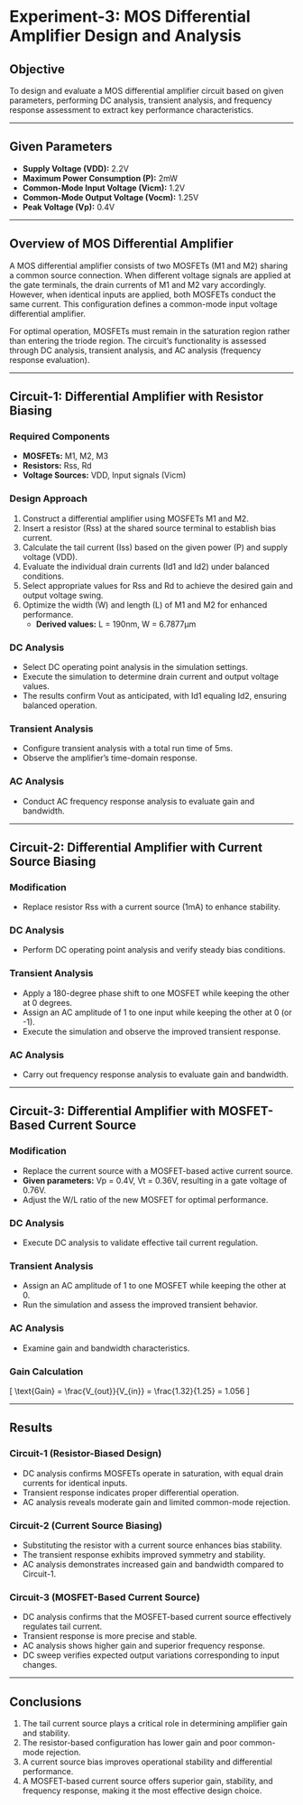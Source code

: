 # Experiment-3: MOS Differential Amplifier Design and Analysis

## Objective
To design and evaluate a MOS differential amplifier circuit based on given parameters, performing DC analysis, transient analysis, and frequency response assessment to extract key performance characteristics.

---

## Given Parameters
- **Supply Voltage (VDD):** 2.2V
- **Maximum Power Consumption (P):** 2mW
- **Common-Mode Input Voltage (Vicm):** 1.2V
- **Common-Mode Output Voltage (Vocm):** 1.25V
- **Peak Voltage (Vp):** 0.4V

---

## Overview of MOS Differential Amplifier
A MOS differential amplifier consists of two MOSFETs (M1 and M2) sharing a common source connection. When different voltage signals are applied at the gate terminals, the drain currents of M1 and M2 vary accordingly. However, when identical inputs are applied, both MOSFETs conduct the same current. This configuration defines a common-mode input voltage differential amplifier.

For optimal operation, MOSFETs must remain in the saturation region rather than entering the triode region. The circuit’s functionality is assessed through DC analysis, transient analysis, and AC analysis (frequency response evaluation).

---

## Circuit-1: Differential Amplifier with Resistor Biasing
### Required Components
- **MOSFETs:** M1, M2, M3
- **Resistors:** Rss, Rd
- **Voltage Sources:** VDD, Input signals (Vicm)

### Design Approach
1. Construct a differential amplifier using MOSFETs M1 and M2.
2. Insert a resistor (Rss) at the shared source terminal to establish bias current.
3. Calculate the tail current (Iss) based on the given power (P) and supply voltage (VDD).
4. Evaluate the individual drain currents (Id1 and Id2) under balanced conditions.
5. Select appropriate values for Rss and Rd to achieve the desired gain and output voltage swing.
6. Optimize the width (W) and length (L) of M1 and M2 for enhanced performance.
   - **Derived values:** L = 190nm, W = 6.7877µm

### DC Analysis
- Select DC operating point analysis in the simulation settings.
- Execute the simulation to determine drain current and output voltage values.
- The results confirm Vout as anticipated, with Id1 equaling Id2, ensuring balanced operation.

### Transient Analysis
- Configure transient analysis with a total run time of 5ms.
- Observe the amplifier’s time-domain response.

### AC Analysis
- Conduct AC frequency response analysis to evaluate gain and bandwidth.

---

## Circuit-2: Differential Amplifier with Current Source Biasing
### Modification
- Replace resistor Rss with a current source (1mA) to enhance stability.

### DC Analysis
- Perform DC operating point analysis and verify steady bias conditions.

### Transient Analysis
- Apply a 180-degree phase shift to one MOSFET while keeping the other at 0 degrees.
- Assign an AC amplitude of 1 to one input while keeping the other at 0 (or -1).
- Execute the simulation and observe the improved transient response.

### AC Analysis
- Carry out frequency response analysis to evaluate gain and bandwidth.

---

## Circuit-3: Differential Amplifier with MOSFET-Based Current Source
### Modification
- Replace the current source with a MOSFET-based active current source.
- **Given parameters:** Vp = 0.4V, Vt = 0.36V, resulting in a gate voltage of 0.76V.
- Adjust the W/L ratio of the new MOSFET for optimal performance.

### DC Analysis
- Execute DC analysis to validate effective tail current regulation.

### Transient Analysis
- Assign an AC amplitude of 1 to one MOSFET while keeping the other at 0.
- Run the simulation and assess the improved transient behavior.

### AC Analysis
- Examine gain and bandwidth characteristics.

### Gain Calculation
\[
\text{Gain} = \frac{V_{out}}{V_{in}} = \frac{1.32}{1.25} = 1.056
\]

---

## Results
### Circuit-1 (Resistor-Biased Design)
- DC analysis confirms MOSFETs operate in saturation, with equal drain currents for identical inputs.
- Transient response indicates proper differential operation.
- AC analysis reveals moderate gain and limited common-mode rejection.

### Circuit-2 (Current Source Biasing)
- Substituting the resistor with a current source enhances bias stability.
- The transient response exhibits improved symmetry and stability.
- AC analysis demonstrates increased gain and bandwidth compared to Circuit-1.

### Circuit-3 (MOSFET-Based Current Source)
- DC analysis confirms that the MOSFET-based current source effectively regulates tail current.
- Transient response is more precise and stable.
- AC analysis shows higher gain and superior frequency response.
- DC sweep verifies expected output variations corresponding to input changes.

---

## Conclusions
1. The tail current source plays a critical role in determining amplifier gain and stability.
2. The resistor-based configuration has lower gain and poor common-mode rejection.
3. A current source bias improves operational stability and differential performance.
4. A MOSFET-based current source offers superior gain, stability, and frequency response, making it the most effective design choice.
